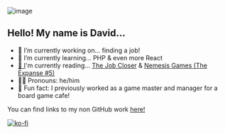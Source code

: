 ![image](https://i.imgur.com/zobZxld.jpg)

## Hello! My name is David...

- 🔭 I’m currently working on... finding a job!
- 🌱 I’m currently learning... PHP & even more React
- [📖 I](https://www.goodreads.com/user/show/91776686-david-vogel)'m currently reading... [The Job Closer](https://openlibrary.org/works/OL24415839W/The_Job_Closer) & [Nemesis Games (The Expanse #5)](https://openlibrary.org/works/OL17755458W/Nemesis_Games)
- 🙋‍♂️ Pronouns: he/him
- 🎲 Fun fact: I previously worked as a game master and manager for a board game cafe!

You can find links to my non GitHub work [here!](https://github.com/davidvdev/davidvdev/blob/main/related-links-showcase.md)

[![ko-fi](https://ko-fi.com/img/githubbutton_sm.svg)](https://ko-fi.com/S6S55K9XD)
